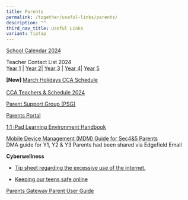 ```yaml
---
title: Parents
permalink: /together/useful-links/parents/
description: ""
third_nav_title: Useful Links
variant: tiptap
---
```

<p><a href="/files/2024_EFSS_Calendar__Parents_.pdf" rel="noopener noreferrer nofollow" target="_blank">School Calendar 2024</a>
</p>
<p>Teacher Contact List 2024
<br><a href="/files/Y1_Teacher_Contact_List_2024.pdf" rel="noopener noreferrer nofollow" target="_blank">Year 1</a> |
<a href="/files/Y2_Teacher_Contact_List_2024.pdf" rel="noopener noreferrer nofollow" target="_blank">Year 2</a>| <a href="/files/Y3_Teacher_Contact_List_2024.pdf" rel="noopener noreferrer nofollow" target="_blank">Year 3</a> |
<a href="/files/Y4_Teacher_Contact_List_2024.pdf" rel="noopener noreferrer nofollow" target="_blank">Year 4</a>| <a href="/files/Y5_Teacher_Contact_List_2024.pdf" rel="noopener noreferrer nofollow" target="_blank">Year 5</a>
</p>
<p><strong>[New] </strong><a href="/files/CCA_March_Term_Break_Schedule_2024.pdf" rel="noopener noreferrer nofollow" target="_blank">March Holidays CCA Schedule</a>
<br>
<br><a href="/files/CCA_teachers_and_schedule_2024_5_Jan.pdf" rel="noopener noreferrer nofollow" target="_blank">CCA Teachers &amp; Schedule 2024</a>
</p>
<p><a href="https://staging.d3jwf1tlw34213.amplifyapp.com/together/parents-support-group" rel="noopener noreferrer nofollow" target="_blank">Parent Support Group (PSG)</a>
</p>
<p><a href="https://parents.edgefield.sg/" rel="noopener noreferrer nofollow" target="_blank">Parents Portal</a>
</p>
<p><a href="/files/iPAD%20Learning%20Environment%20Handbook%20Version%202.pdf" rel="noopener noreferrer nofollow" target="_blank">1:1 iPad Learning Environment Handbook</a>
</p>
<p><a href="/files/MDM%20Guide%20for%20Parents.pdf" rel="noopener noreferrer nofollow" target="_blank">Mobile Device Management (MDM) Guide for Sec4&amp;5 Parents</a> 
<br>DMA guide for Y1, Y2 &amp; Y3 Parents had been shared via Edgefield Email</p>
<p><strong>Cyberwellness</strong>
</p>
<ul data-tight="true" class="tight">
<li>
<p><a href="/files/Tip-sheet-for-Parents-Excessive-Internet-Use.pdf" rel="noopener noreferrer nofollow" target="_blank">Tip sheet regarding the excessive use of the internet.</a>
</p>
</li>
<li>
<p><a href="https://www.schoolbag.edu.sg/story/keeping-our-teens-safe-online" rel="noopener noreferrer nofollow" target="_blank">Keeping our teens safe online</a>
</p>
</li>
</ul>
<p><a href="/files/Parents%20Gateway%20Parent%20User%20Guide.pdf" rel="noopener noreferrer nofollow" target="_blank">Parents Gateway Parent User Guide</a>
</p>